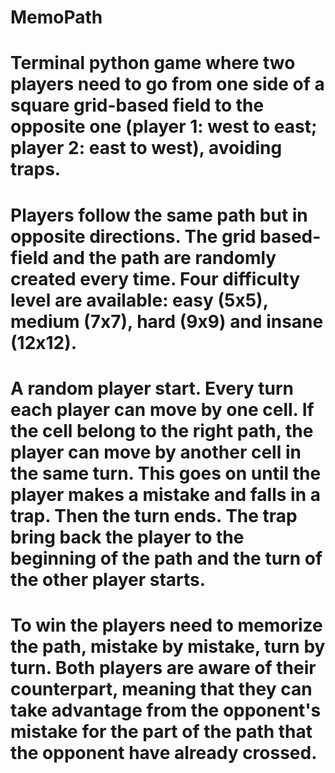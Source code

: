 # MemoPath

# Terminal python game where two players need to go from one side of a square grid-based field to the opposite one (player 1: west to east; player 2: east to west), avoiding traps.
# Players follow the same path but in opposite directions. The grid based-field and the path are randomly created every time. Four difficulty level are available: easy (5x5), medium (7x7), hard (9x9) and insane (12x12).
# A random player start. Every turn each player can move by one cell. If the cell belong to the right path, the player can move by another cell in the same turn. This goes on until the player makes a mistake and falls in a trap. Then the turn ends. The trap bring back the player to the beginning of the path and the turn of the other player starts.
# To win the players need to memorize the path, mistake by mistake, turn by turn. Both players are aware of their counterpart, meaning that they can take advantage from the opponent's mistake for the part of the path that the opponent have already crossed.
